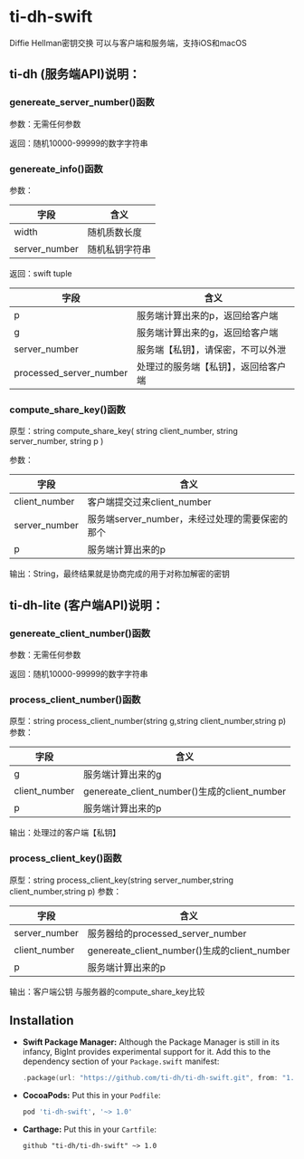 # ti-dh-swift
Diffie Hellman密钥交换 可以与客户端和服务端，支持iOS和macOS
## ti-dh (服务端API)说明：
### genereate\_server\_number()函数
参数：无需任何参数

返回：随机10000-99999的数字字符串
### genereate_info()函数
参数：

| 字段 | 含义 |
| ------------ | ------------ |
| width | 随机质数长度 |
| server_number | 随机私钥字符串 |

返回：swift tuple

| 字段 | 含义 |
| ------------ | ------------ |
| p |服务端计算出来的p，返回给客户端 |
| g |服务端计算出来的g，返回给客户端 |
| server_number |服务端【私钥】，请保密，不可以外泄 |
| processed_server_number |处理过的服务端【私钥】，返回给客户端 |


### compute\_share\_key()函数
原型：string compute\_share\_key( string client_number, string server_number, string p )

参数：

| 字段 | 含义 |
| ------------ | ------------ |
| client_number |客户端提交过来client_number |
| server_number |服务端server_number，未经过处理的需要保密的那个 |
| p |服务端计算出来的p |

输出：String，最终结果就是协商完成的用于对称加解密的密钥

## ti-dh-lite (客户端API)说明：
### genereate\_client\_number()函数
参数：无需任何参数

返回：随机10000-99999的数字字符串
### process\_client\_number()函数
原型：string process\_client\_number(string g,string client_number,string p)
参数：

| 字段 | 含义 |
| ------------ | ------------ |
| g |服务端计算出来的g |
| client_number |genereate\_client\_number()生成的client_number |
| p |服务端计算出来的p |

输出：处理过的客户端【私钥】

### process\_client\_key()函数
原型：string process\_client\_key(string server_number,string client_number,string p)
参数：

| 字段 | 含义 |
| ------------ | ------------ |
| server_number |服务器给的processed_server_number |
| client_number |genereate\_client\_number()生成的client_number |
| p |服务端计算出来的p |

输出：客户端公钥 与服务器的compute\_share\_key比较


## Installation
- **Swift Package Manager:**
  Although the Package Manager is still in its infancy, BigInt provides experimental support for it.
  Add this to the dependency section of your `Package.swift` manifest:

    ```Swift
    .package(url: "https://github.com/ti-dh/ti-dh-swift.git", from: "1.0.0")
    ```

- **CocoaPods:** Put this in your `Podfile`:

    ```Ruby
    pod 'ti-dh-swift', '~> 1.0'
    ```

- **Carthage:** Put this in your `Cartfile`:

    ```
    github "ti-dh/ti-dh-swift" ~> 1.0
    ```
